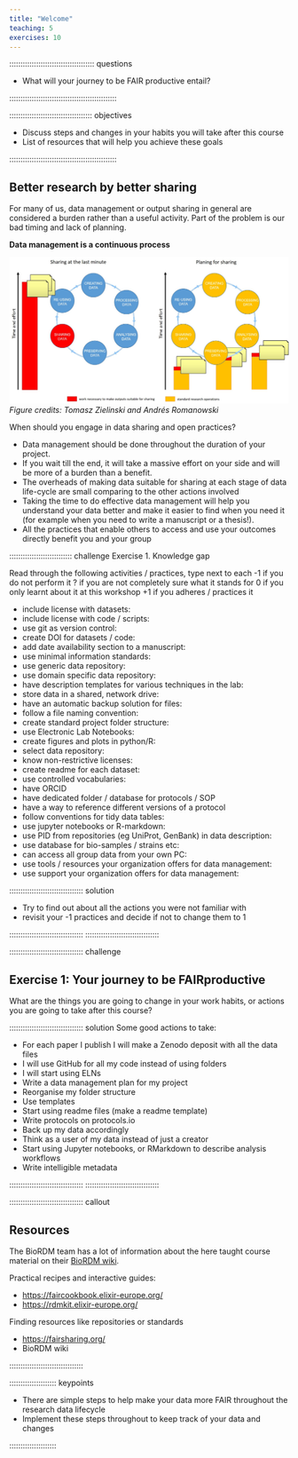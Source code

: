 ```yaml
---
title: "Welcome"
teaching: 5
exercises: 10
---
```


:::::::::::::::::::::::::::::::::::::: questions 

- What will your journey to be FAIR productive entail?

::::::::::::::::::::::::::::::::::::::::::::::::


::::::::::::::::::::::::::::::::::::: objectives

- Discuss steps and changes in your habits you will take after this course
- List of resources that will help you achieve these goals

::::::::::::::::::::::::::::::::::::::::::::::::



## Better research by better sharing

For many of us, data management or output sharing in general
are considered a burden rather than a useful activity. Part of the problem
is our bad timing and lack of planning.

**Data management is a continuous process**

![Figure 5.2. Sharing as part of the workflow](./fig/01-sharing_as_part_of_workflow.jpg)
*Figure credits: Tomasz Zielinski and Andrés Romanowski*

When should you engage in data sharing and open practices?

* Data management should be done throughout the duration of your project.
* If you wait till the end, it will take a massive effort on your side and will be more of a burden than a benefit.
* The overheads of making data suitable for sharing at each stage of data life-cycle are small comparing to the other actions involved
* Taking the time to do effective data management will help you understand your data better and make it easier to find when you need it (for example when you need to write a manuscript or a thesis!).
* All the practices that enable others to access and use your outcomes directly
benefit you and your group



:::::::::::::::::::::::::::: challenge
Exercise 1. Knowledge gap

Read through the following activities / practices, type next to each
-1 if you do not perform it
? if you are not completely sure what it stands for
0 if you only learnt about it at this workshop
+1 if you adheres / practices it
 
* include license with datasets:
* include license with code / scripts:
* use git as version control:
* create DOI for datasets / code:
* add date availability section to a manuscript:
* use minimal information standards:
* use generic data repository:
* use domain specific data repository:
* have description templates for various techniques in the lab:
* store data in a shared, network drive:
* have an automatic backup solution for files:
* follow a file naming convention:
* create standard project folder structure:
* use Electronic Lab Notebooks:
* create figures and plots in python/R:
* select data repository:
* know non-restrictive licenses:
* create readme for each dataset:
* use controlled vocabularies:
* have ORCID
* have dedicated folder / database for protocols / SOP
* have a way to reference different versions of a protocol
* follow conventions for tidy data tables:
* use jupyter notebooks or R-markdown:
* use PID from repositories (eg UniProt, GenBank) in data description:
* use database for bio-samples / strains etc:
* can access all group data from your own PC:
* use tools / resources your organization offers for data management:
* use support your organization offers for data management:

::::::::::::::::::::::::::::::::: solution

* Try to find out about all the actions you were not familiar with
* revisit your -1 practices and decide if not to change them to 1

:::::::::::::::::::::::::::::::::
:::::::::::::::::::::::::::::::::


::::::::::::::::::::::::::::::::: challenge
## Exercise 1: Your journey to be FAIRproductive

What are the things you are going to change in your work habits, or actions you are going to take after this course?

::::::::::::::::::::::::::::::::: solution
Some good actions to take:

*  For each paper I publish I will make a Zenodo deposit with all the data files
*  I will use GitHub for all my code instead of using folders
*  I will start using ELNs
*  Write a data management plan for my project
*  Reorganise my folder structure
*  Use templates
*  Start using readme files (make a readme template)
*  Write protocols on protocols.io
*  Back up my data accordingly
*  Think as a user of my data instead of just a creator
*  Start using Jupyter notebooks, or RMarkdown to describe analysis workflows
*  Write intelligible metadata 

:::::::::::::::::::::::::::::::::
:::::::::::::::::::::::::::::::::


::::::::::::::::::::::::::::::::: callout

## Resources

 
The BioRDM team has a lot of information about the here taught course material on their [BioRDM wiki](https://www.wiki.ed.ac.uk/display/RDMS/).
 
Practical recipes and interactive guides:

* https://faircookbook.elixir-europe.org/
* https://rdmkit.elixir-europe.org/

Finding resources like repositories or standards

* https://fairsharing.org/
* BioRDM wiki


:::::::::::::::::::::::::::::::::


::::::::::::::::::::: keypoints

- There are simple steps to help make your data more FAIR throughout the research data lifecycle
- Implement these steps throughout to keep track of your data and changes

::::::::::::::::::::: 
